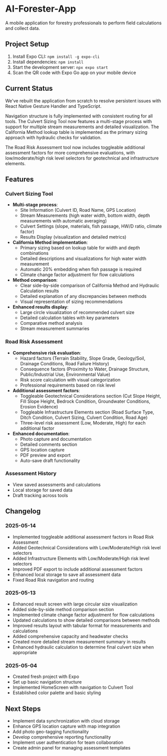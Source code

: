 # AI-Forester-App

A mobile application for forestry professionals to perform field calculations and collect data.

## Project Setup

1. Install Expo CLI: `npm install -g expo-cli`
2. Install dependencies: `npm install`
3. Start the development server: `npx expo start`
4. Scan the QR code with Expo Go app on your mobile device

## Current Status

We've rebuilt the application from scratch to resolve persistent issues with React Native Gesture Handler and TypeScript.

Navigation structure is fully implemented with consistent routing for all tools. The Culvert Sizing Tool now features a multi-stage process with support for multiple stream measurements and detailed visualization. The California Method lookup table is implemented as the primary sizing approach with hydraulic checks for validation.

The Road Risk Assessment tool now includes toggleable additional assessment factors for more comprehensive evaluations, with low/moderate/high risk level selectors for geotechnical and infrastructure elements.

## Features

### Culvert Sizing Tool
- **Multi-stage process**:
  - Site Information (Culvert ID, Road Name, GPS Location)
  - Stream Measurements (high water width, bottom width, depth measurements with automatic averaging)
  - Culvert Settings (slope, materials, fish passage, HW/D ratio, climate factor)
  - Results Display (visualization and detailed metrics)
- **California Method implementation**:
  - Primary sizing based on lookup table for width and depth combinations
  - Detailed descriptions and visualizations for high water width measurement
  - Automatic 20% embedding when fish passage is required
  - Climate change factor adjustment for flow calculations
- **Method comparison**:
  - Clear side-by-side comparison of California Method and Hydraulic Calculation results
  - Detailed explanation of any discrepancies between methods
  - Visual representation of sizing recommendations
- **Enhanced results display**:
  - Large circle visualization of recommended culvert size
  - Detailed calculation tables with key parameters
  - Comparative method analysis
  - Stream measurement summaries

### Road Risk Assessment
- **Comprehensive risk evaluation**:
  - Hazard factors (Terrain Stability, Slope Grade, Geology/Soil, Drainage Conditions, Road Failure History)
  - Consequence factors (Proximity to Water, Drainage Structure, Public/Industrial Use, Environmental Value)
  - Risk score calculation with visual categorization
  - Professional requirements based on risk level
- **Additional assessment factors**:
  - Toggleable Geotechnical Considerations section (Cut Slope Height, Fill Slope Height, Bedrock Condition, Groundwater Conditions, Erosion Evidence)
  - Toggleable Infrastructure Elements section (Road Surface Type, Ditch Condition, Culvert Sizing, Culvert Condition, Road Age)
  - Three-level risk assessment (Low, Moderate, High) for each additional factor
- **Enhanced documentation**:
  - Photo capture and documentation
  - Detailed comments section
  - GPS location capture
  - PDF preview and export
  - Auto-save draft functionality

### Assessment History
- View saved assessments and calculations
- Local storage for saved data
- Draft tracking across tools

## Changelog

### 2025-05-14
- Implemented toggleable additional assessment factors in Road Risk Assessment
- Added Geotechnical Considerations with Low/Moderate/High risk level selectors
- Added Infrastructure Elements with Low/Moderate/High risk level selectors
- Improved PDF export to include additional assessment factors
- Enhanced local storage to save all assessment data
- Fixed Road Risk navigation and routing

### 2025-05-13
- Enhanced result screen with large circular size visualization
- Added side-by-side method comparison section
- Implemented climate change factor adjustment for flow calculations
- Updated calculations to show detailed comparisons between methods
- Improved results layout with tabular format for measurements and calculations
- Added comprehensive capacity and headwater checks
- Created more detailed stream measurement summary in results
- Enhanced hydraulic calculation to determine final culvert size when appropriate

### 2025-05-04
- Created fresh project with Expo
- Set up basic navigation structure
- Implemented HomeScreen with navigation to Culvert Tool
- Established color palette and basic styling

## Next Steps

- Implement data synchronization with cloud storage
- Enhance GPS location capture with map integration
- Add photo geo-tagging functionality
- Develop comprehensive reporting functionality
- Implement user authentication for team collaboration
- Create admin panel for managing assessment templates
